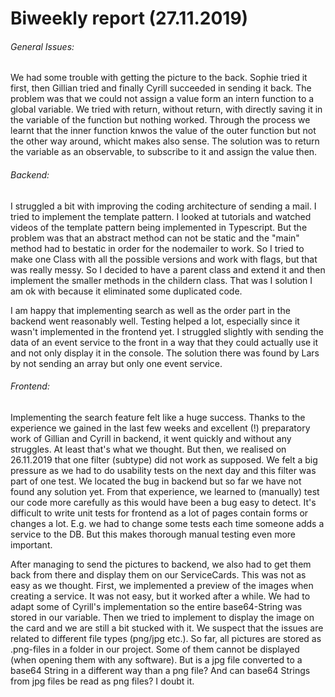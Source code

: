 # Biweekly report (27.11.2019) 

###### General Issues:
We had some trouble with getting the picture to the back. Sophie tried it first, then Gillian tried and finally Cyrill succeeded in sending it back. The problem was that we could not assign a value form an
intern function to a global variable. We tried with return, without return, with directly saving it in the variable of the function but nothing worked. Through the process we learnt that the inner function 
knwos the value of the outer function but not the other way around, whicht makes also sense. The solution was to return the variable as an observable, to subscribe to it and assign the value then.



###### Backend:
I struggled a bit with improving the coding architecture of sending a mail. I tried to implement the template pattern. I looked at tutorials and watched videos of the template pattern being implemented in Typescript.
But the problem was that an abstract method can not be static and the "main" method had to bestatic in order for the nodemailer to work. So I tried to make one Class with all the possible versions and work with flags,
but that was really messy. So I decided to have a parent class and extend it and then implement the smaller methods in the childern class. That was I solution I am ok with because it eliminated some duplicated code.

I am happy that implementing search as well as the order part in the backend went reasonably well. Testing helped  a lot, especially since it wasn't implemented in the frontend yet. I struggled slightly with sending the
data of an event service to the front in a way that they could actually use it and not only display it in the console. The solution there was found by Lars by not sending an array but only one event service.

###### Frontend:
Implementing the search feature felt like a huge success.
Thanks to the experience we gained in the last few weeks and excellent (!) preparatory work of Gillian and Cyrill in backend, it went quickly and without any struggles.
At least that's what we thought. 
But then, we realised on 26.11.2019 that one filter (subtype) did not work as supposed. 
We felt a big pressure as we had to do usability tests on the next day and this filter was part of one test.
We located the bug in backend but so far we have not found any solution yet.
From that experience, we learned to (manually) test our code more carefully as this would have been a bug easy to detect.
It's difficult to write unit tests for frontend as a lot of pages contain forms or changes a lot.
E.g. we had to change some tests each time someone adds a service to the DB.
But this makes thorough manual testing even more important.

After managing to send the pictures to backend, we also had to get them back from there and display them on our ServiceCards.
This was not as easy as we thought.
First, we implemented a preview of the images when creating a service. 
It was not easy, but it worked after a while.
We had to adapt some of Cyrill's implementation so the entire base64-String was stored in our variable.
Then we tried to implement to display the image on the card and we are still a bit stucked with it.
We suspect that the issues are related to different file types (png/jpg etc.).
So far, all pictures are stored as .png-files in a folder in our project.
Some of them cannot be displayed (when opening them with any software).
But is a jpg file converted to a base64 String in a different way than a png file?
And can base64 Strings from jpg files be read as png files?
I doubt it.



